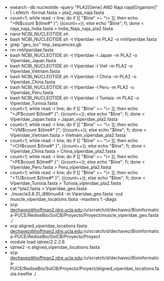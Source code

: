 * esearch -db nucleotide -query "PLA2[Gene] AND Naja naja[Organism]" | \ efetch -format fasta > pla2_naja_naja.fasta
* count=1; while read -r line; do if [[ "$line" =~ ^\> ]]; then echo ">IN$count ${line#* }"; ((count++)); else echo "$line"; fi; done < naja_naja_India.fasta > India_Naja_naja_pla2.fasta
* nano NCBI_NUCLEOTIDE.sh 
* bash NCBI_NUCLEOTIDE.sh -t Viperidae -m PLA2 -o rmViperidae.fasta
* grep "geo_loc" tmp_sequences.gb
* rm rmViperidae.fasta
* bash NCBI_NUCLEOTIDE.sh -t Viperidae -l Japan -m PLA2 -o Viperidae_Japan.fasta
* bash NCBI_NUCLEOTIDE.sh -t Viperidae -l Viet -m PLA2 -o Viperidae_Vietnam.fasta
* bash NCBI_NUCLEOTIDE.sh -t Viperidae -l China -m PLA2 -o Viperidae_China.fasta
* bash NCBI_NUCLEOTIDE.sh -t Viperidae -l Peru -m PLA2 -o Viperidae_Peru.fasta
* bash NCBI_NUCLEOTIDE.sh -t Viperidae -l Tunisia -m PLA2 -o Viperidae_Tunisia.fasta
* count=1; while read -r line; do if [[ "$line" =~ ^\> ]]; then echo ">JP$count ${line#* }"; ((count++)); else echo "$line"; fi; done < Viperidae_Japan.fasta > Japan_viperidae_pla2.fasta
* count=1; while read -r line; do if [[ "$line" =~ ^\> ]]; then echo ">VM$count ${line#* }"; ((count++)); else echo "$line"; fi; done < Viperidae_Vietnam.fasta > Vietnam_viperidae_pla2.fasta
* count=1; while read -r line; do if [[ "$line" =~ ^\> ]]; then echo ">CH$count ${line#* }"; ((count++)); else echo "$line"; fi; done < Viperidae_China.fasta > China_viperidae_pla2.fasta
* count=1; while read -r line; do if [[ "$line" =~ ^\> ]]; then echo ">PE$count ${line#* }"; ((count++)); else echo "$line"; fi; done < Viperidae_Peru.fasta > Peru_viperidae_pla2.fasta
* count=1; while read -r line; do if [[ "$line" =~ ^\> ]]; then echo ">TU$count ${line#* }"; ((count++)); else echo "$line"; fi; done < Viperidae_Tunisia.fasta > Tunisia_viperidae_pla2.fasta
* cat *pla2.fasta > Viperidae_geo.fasta
* ./muscle3.8.31_i86linux64 -in Viperidae_geo.fasta -out muscle_viperidae_locations.fasta                 -maxiters 1 -diags
* scp dechavez@hoffman2.idre.ucla.edu:/u/scratch/d/dechavez/Bioinformatica-PUCE/RediseBio/SolCB/Proyecto/Proyect/muscle_viperidae_geo.fasta ./
* scp aligned_viperidae_locations.fasta dechavez@hoffman2.idre.ucla.edu:/u/scratch/d/dechavez/Bioinformatica-PUCE/RediseBio/SolCB/Proyecto/Proyect
* module load iqtree/2.2.2.6 
* iqtree2 -s aligned_viperidae_locations.fasta
* scp dechavez@hoffman2.idre.ucla.edu:/u/scratch/d/dechavez/Bioinformatica-PUCE/RediseBio/SolCB/Proyecto/Proyect/aligned_viperidae_locations.fasta.treefile ./

